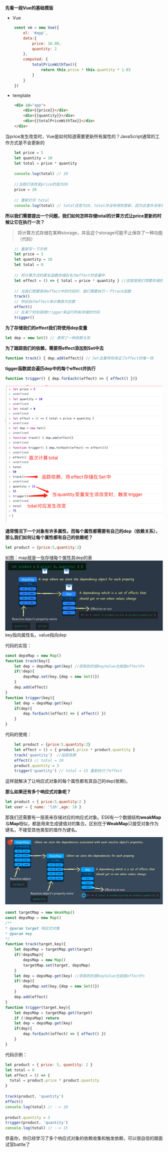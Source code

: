 **先看一段Vue的基础模版**
- Vue
```js
    const vm = new Vue({
        el: '#app',
        data:{
            price: 10.00,
            quantity: 2
        },
        computed: {
            totalPriceWithTax(){
                return this.price * this.quantity * 1.03
            }
        }
    })
```
- template

```html
    <div id="app">
        <div>{{price}}</div>
        <div>{{quantity}}</div>
        <div>{{totalPriceWithTax}}</div>
    </div>
```

当price发生改变时，Vue是如何知道需要更新所有属性的？JavaScript通常的工作方式是不会更新的

```js
    let price = 5
    let quantity = 10
    let total = price * quantity

    console.log(total) // 10

    //当我们该改变price的值为20
    price = 20

    // 重新打印 total
    console.log(total) // total还是为10，total并没有得到更新，因为这里并没有响应式
```
**所以我们需要提出一个问题，我们如何怎样存储total的计算方式让price更新的时候让它在执行一次？**

> 将计算方式存储在某种storage，并且这个storage可能不止保存了一种功能（代码）

```js
    // 重新写一下示例
    let price = 5
    let quantity = 10
    let total = 0
    
    // 将计算方式的匿名函数存储在名为effect的变量中
    let effect = () => { total = price * quantity } //这就是我们想要存储的代码

    // 当我们想要保存effect中的代码时，我们需要执行一下track函数
    track()
    // 然后执行effect来计算首次总数
    effect()
    // 在某个时刻调用trigger来运行所有存储的代码
    trigger()
```
**为了存储我们的effect我们将使用dep变量**
```js
let dep = new Set() // 表明了一种依赖关系
```
**为了跟踪我们的依赖，需要将effect添加到Set中去**
```js
function track() { dep.add(effect)} // Set去重特性保证了effect的唯一性
```
**tigger函数就会遍历dep中的每个effect并执行**
```js
function trigger() { dep.forEach((effect) => { effect() })}
```
![reactivity](../../img/Vue/1.png)

**通常情况下一个对象有许多属性，而每个属性都需要有自己的dep（依赖关系），那么我们如何让每个属性都有自己的依赖呢？**

```js
let product = {price:5,quantity:2}
```
如图：map就是一张存储每个属性其dep的表
![reactivity](../../img/Vue/3.png)
key指向属性名，value指向dep

代码的实现：
```js
const depsMap = new Map()
function track(key){
    let dep = depsMap.get(key) //获取到的是keyValue也就是effectFn
    if(!dep){
        depsMap.set(key,{dep = new Set()})
    }
    dep.add(effect)
}
function trigger(key){
    let dep = depsMap.get(key)
    if(dep){
        dep.forEach((effect) => { effect() })
    }
}
```
代码的使用：
```js
    let product = {price:5,quantity:2}
    let effect = () = { product.price * product.quantity }
    track('quantity')  //追踪依赖
    effect() // total = 10
    product.quantity = 3
    trigger('quantity') // total = 15 重新执行了effect
```
这样就解决了让响应式对象的每个属性都有其自己的dep(依赖)。

**那么如果还有多个响应式对象呢？**
```js
let product = { price:5,quantity:2 }
let user = { name: 'lzh',age: 18 }
```
那我们还需要有一层表来存储对应的响应式对象。ES6有一个数据结构**weakMap**与**Map**相似，都是用来生成键值对的集合。区别在于**WeakMap**只接受对象作为键名，不接受其他类型的值作为键名。

![reactivity](../../img/Vue/4.png)

```js
const targetMap = new WeakMap()
const depsMap = new Map()
/**
* @param target 响应式对象
* @param key
*/
function track(target,key){
    let depsMap = targetMap.get(target)
    if(!depsMap){
        depsMap = new Map()
        targetMap.set(target, depsMap)
    }
    let dep = depsMap.get(key) //获取到的是keyValue也就是effectFn
    if(!dep){
        depsMap.set(key,{dep = new Set()})
    }
    dep.add(effect)
}
function trigger(target,key){
    let depsMap = targetMap.get(target)
    if (!depsMap) return
    let dep = depsMap.get(key)
    if(dep){
        dep.forEach((effect) => { effect() })
    }
}
```
代码示例：
```js
let product = { price: 5, quantity: 2 }
let total = 0
let effect = () => {
  total = product.price * product.quantity
}

track(product, 'quantity')
effect()
console.log(total) // --> 10

product.quantity = 3
trigger(product, 'quantity')
console.log(total) // --> 15
```
恭喜你，你已经学习了多个响应式对象的依赖收集和触发依赖，可以很自信的跟面试官battle了
